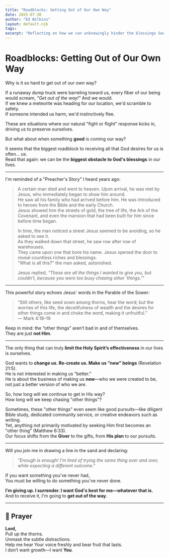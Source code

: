 ```yaml
---
title: "Roadblocks: Getting Out of Our Own Way"
date: 2025-07-30
author: "Ed Wilkins"
layout: default.njk
tags:
excerpt: "Reflecting on how we can unknowingly hinder the blessings God wants to give us—and what surrender truly looks like."
---
```


# Roadblocks: Getting Out of Our Own Way

Why is it so hard to get out of our own way?

If a runaway dump truck were barreling toward us, every fiber of our being would scream, _"Get out of the way!"_ And we would.  
If we knew a meteorite was heading for our location, we'd scramble to safety.  
If someone intended us harm, we'd instinctively flee.

These are situations where our natural "fight or flight" response kicks in, driving us to preserve ourselves.

But what about when something **good** is coming our way?

It seems that the biggest roadblock to receiving all that God desires for us is often… _us_.  
Read that again: we can be the **biggest obstacle to God's blessings** in our lives.

---

I'm reminded of a "Preacher's Story" I heard years ago:

> A certain man died and went to heaven. Upon arrival, he was met by Jesus, who immediately began to show him around.  
> He saw all his family who had arrived before him. He was introduced to heroes from the Bible and the early Church.  
> Jesus showed him the streets of gold, the tree of life, the Ark of the Covenant, and even the mansion that had been built for him since before time began.
>
> In time, the man noticed a street Jesus seemed to be avoiding, so he asked to see it.  
> As they walked down that street, he saw row after row of warehouses.  
> They came upon one that bore his name. Jesus opened the door to reveal countless riches and blessings.  
> "What is all this?" the man asked, astonished.
>
> Jesus replied, _"These are all the things I wanted to give you, but couldn’t, because you were too busy chasing other 'things.'"_

---

This powerful story echoes Jesus' words in the Parable of the Sower:

> “Still others, like seed sown among thorns, hear the word; but the worries of this life, the deceitfulness of wealth and the desires for other things come in and choke the word, making it unfruitful.”  
> — Mark 4:18–19

Keep in mind: the “other things” aren’t bad in and of themselves.  
They are just **not Him**.

---

The only thing that can truly **limit the Holy Spirit’s effectiveness** in our lives is ourselves.

God wants to **change us. Re-create us. Make us “new” beings** (Revelation 21:5).  
He is not interested in making us “better.”  
He is about the business of making us **new**—who we were created to be, not just a better version of who we are.

So, how long will we continue to get in His way?  
How long will we keep chasing "other things"?

Sometimes, these "other things" even seem like good pursuits—like diligent Bible study, dedicated community service, or creative endeavors such as writing.  
Yet, anything not primarily motivated by seeking Him first becomes an "other thing" (Matthew 6:33).  
Our focus shifts from the **Giver** to the gifts, from **His plan** to our pursuits.

---

Will you join me in drawing a line in the sand and declaring:

> _"Enough is enough! I'm tired of trying the same thing over and over, while expecting a different outcome."_

If you want something you've never had,  
You must be willing to do something you've never done.

**I’m giving up. I surrender. I want God's best for me—whatever that is.**  
And to receive it, I'm going to **get out of the way**.

---

## 🙏 Prayer

**Lord,**  
Pull up the thorns.  
Unmask the subtle distractions.  
Help me hear Your voice freshly and bear fruit that lasts.  
I don’t want growth—I want **You**.
